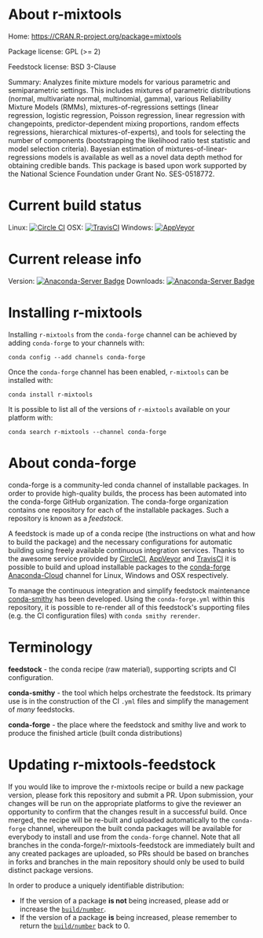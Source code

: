 About r-mixtools
================

Home: https://CRAN.R-project.org/package=mixtools

Package license: GPL (>= 2)

Feedstock license: BSD 3-Clause

Summary: Analyzes finite mixture models for various parametric and semiparametric settings.  This includes mixtures of parametric distributions (normal, multivariate normal, multinomial, gamma), various Reliability Mixture Models (RMMs), mixtures-of-regressions settings (linear regression, logistic regression, Poisson regression, linear regression with changepoints, predictor-dependent mixing proportions, random effects regressions, hierarchical mixtures-of-experts), and tools for selecting the number of components (bootstrapping the likelihood ratio test statistic and model selection criteria).  Bayesian estimation of mixtures-of-linear-regressions models is available as well as a novel data depth method for obtaining credible bands.  This package is based upon work supported by the National Science Foundation under Grant No. SES-0518772.



Current build status
====================

Linux: [![Circle CI](https://circleci.com/gh/conda-forge/r-mixtools-feedstock.svg?style=shield)](https://circleci.com/gh/conda-forge/r-mixtools-feedstock)
OSX: [![TravisCI](https://travis-ci.org/conda-forge/r-mixtools-feedstock.svg?branch=master)](https://travis-ci.org/conda-forge/r-mixtools-feedstock)
Windows: [![AppVeyor](https://ci.appveyor.com/api/projects/status/github/conda-forge/r-mixtools-feedstock?svg=True)](https://ci.appveyor.com/project/conda-forge/r-mixtools-feedstock/branch/master)

Current release info
====================
Version: [![Anaconda-Server Badge](https://anaconda.org/conda-forge/r-mixtools/badges/version.svg)](https://anaconda.org/conda-forge/r-mixtools)
Downloads: [![Anaconda-Server Badge](https://anaconda.org/conda-forge/r-mixtools/badges/downloads.svg)](https://anaconda.org/conda-forge/r-mixtools)

Installing r-mixtools
=====================

Installing `r-mixtools` from the `conda-forge` channel can be achieved by adding `conda-forge` to your channels with:

```
conda config --add channels conda-forge
```

Once the `conda-forge` channel has been enabled, `r-mixtools` can be installed with:

```
conda install r-mixtools
```

It is possible to list all of the versions of `r-mixtools` available on your platform with:

```
conda search r-mixtools --channel conda-forge
```


About conda-forge
=================

conda-forge is a community-led conda channel of installable packages.
In order to provide high-quality builds, the process has been automated into the
conda-forge GitHub organization. The conda-forge organization contains one repository
for each of the installable packages. Such a repository is known as a *feedstock*.

A feedstock is made up of a conda recipe (the instructions on what and how to build
the package) and the necessary configurations for automatic building using freely
available continuous integration services. Thanks to the awesome service provided by
[CircleCI](https://circleci.com/), [AppVeyor](http://www.appveyor.com/)
and [TravisCI](https://travis-ci.org/) it is possible to build and upload installable
packages to the [conda-forge](https://anaconda.org/conda-forge)
[Anaconda-Cloud](http://docs.anaconda.org/) channel for Linux, Windows and OSX respectively.

To manage the continuous integration and simplify feedstock maintenance
[conda-smithy](http://github.com/conda-forge/conda-smithy) has been developed.
Using the ``conda-forge.yml`` within this repository, it is possible to re-render all of
this feedstock's supporting files (e.g. the CI configuration files) with ``conda smithy rerender``.


Terminology
===========

**feedstock** - the conda recipe (raw material), supporting scripts and CI configuration.

**conda-smithy** - the tool which helps orchestrate the feedstock.
                   Its primary use is in the construction of the CI ``.yml`` files
                   and simplify the management of *many* feedstocks.

**conda-forge** - the place where the feedstock and smithy live and work to
                  produce the finished article (built conda distributions)


Updating r-mixtools-feedstock
=============================

If you would like to improve the r-mixtools recipe or build a new
package version, please fork this repository and submit a PR. Upon submission,
your changes will be run on the appropriate platforms to give the reviewer an
opportunity to confirm that the changes result in a successful build. Once
merged, the recipe will be re-built and uploaded automatically to the
`conda-forge` channel, whereupon the built conda packages will be available for
everybody to install and use from the `conda-forge` channel.
Note that all branches in the conda-forge/r-mixtools-feedstock are
immediately built and any created packages are uploaded, so PRs should be based
on branches in forks and branches in the main repository should only be used to
build distinct package versions.

In order to produce a uniquely identifiable distribution:
 * If the version of a package **is not** being increased, please add or increase
   the [``build/number``](http://conda.pydata.org/docs/building/meta-yaml.html#build-number-and-string).
 * If the version of a package **is** being increased, please remember to return
   the [``build/number``](http://conda.pydata.org/docs/building/meta-yaml.html#build-number-and-string)
   back to 0.
